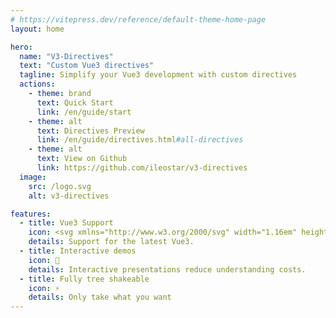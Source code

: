 ```yaml
---
# https://vitepress.dev/reference/default-theme-home-page
layout: home

hero:
  name: "V3-Directives"
  text: "Custom Vue3 directives"
  tagline: Simplify your Vue3 development with custom directives
  actions:
    - theme: brand
      text: Quick Start
      link: /en/guide/start
    - theme: alt
      text: Directives Preview
      link: /en/guide/directives.html#all-directives
    - theme: alt
      text: View on Github
      link: https://github.com/ileostar/v3-directives
  image:
    src: /logo.svg
    alt: v3-directives

features:
  - title: Vue3 Support
    icon: <svg xmlns="http://www.w3.org/2000/svg" width="1.16em" height="1em" viewBox="0 0 256 221"><path fill="#41B883" d="M204.8 0H256L128 220.8L0 0h97.92L128 51.2L157.44 0z"/><path fill="#41B883" d="m0 0l128 220.8L256 0h-51.2L128 132.48L50.56 0z"/><path fill="#35495E" d="M50.56 0L128 133.12L204.8 0h-47.36L128 51.2L97.92 0z"/></svg>
    details: Support for the latest Vue3.
  - title: Interactive demos
    icon: 🎪
    details: Interactive presentations reduce understanding costs.
  - title: Fully tree shakeable
    icon: ⚡
    details: Only take what you want
---
```


<style>
.image-src[alt="v3-directives"] {
    max-width: 160px;
    max-height: 160px;
}

@media (min-width: 640px) {
.image-src[alt="v3-directives"] {
    max-width: 200px;
    max-height: 200px;
}
}

@media (min-width: 960px) {
.image-src[alt="v3-directives"] {
    max-width: 340px;
    max-height: 340px;
}
}
</style>
